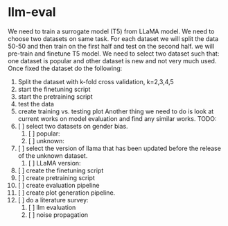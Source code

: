 # llm-eval

We need to train a surrogate model (T5) from LLaMA model. 
We need to choose two datasets on same task.
For each dataset we will split the data 50-50 and then train on the first half and test on the second half. 
we will pre-train and finetune T5 model. 
We need to select two dataset such that: one dataset is popular and other dataset is new and not very much used.
Once fixed the dataset do the following: 
1. Split the dataset with k-fold cross validation, k=2,3,4,5
2. start the finetuning script
3. start the pretraining script
4. test the data
5. create training vs. testing plot
Another thing we need to do is look at current works on model evaluation and find any similar works.
TODO:
1. [ ] select two datasets on gender bias.
	1. [ ] popular:
	2. [ ] unknown:
2. [ ] select the version of llama that has been updated before the release of the unknown dataset.
	1. [ ] LLaMA version: 
3. [ ] create the finetuning script
4. [ ] create pretraining script
5. [ ] create evaluation pipeline
6. [ ] create plot generation pipeline.
7. [ ] do a literature survey:
	1. [ ] llm evaluation
	2. [ ] noise propagation